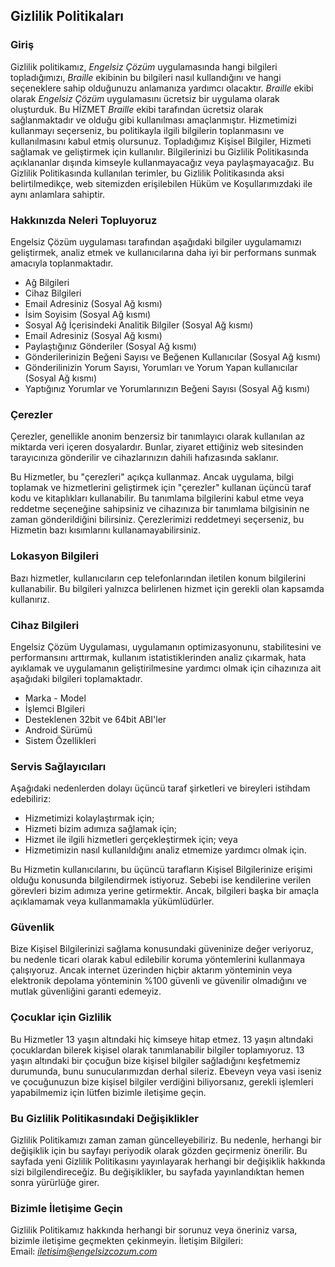 Gizlilik Politikaları 
----------------

### Giriş  
Gizlilik politikamız, *Engelsiz Çözüm* uygulamasında hangi bilgileri topladığımızı, *Braille* ekibinin bu bilgileri nasıl kullandığını ve hangi seçeneklere sahip olduğunuzu anlamanıza yardımcı olacaktır.
*Braille* ekibi olarak *Engelsiz Çözüm* uygulamasını ücretsiz bir uygulama olarak oluşturduk. Bu HİZMET *Braille* ekibi tarafından ücretsiz olarak sağlanmaktadır ve olduğu gibi kullanılması amaçlanmıştır.
Hizmetimizi kullanmayı seçerseniz, bu politikayla ilgili bilgilerin toplanmasını ve kullanılmasını kabul etmiş olursunuz. Topladığımız Kişisel Bilgiler, Hizmeti sağlamak ve geliştirmek için kullanılır. Bilgilerinizi bu Gizlilik Politikasında açıklananlar dışında kimseyle kullanmayacağız veya paylaşmayacağız.
Bu Gizlilik Politikasında kullanılan terimler, bu Gizlilik Politikasında aksi belirtilmedikçe, web sitemizden erişilebilen Hüküm ve Koşullarımızdaki ile aynı anlamlara sahiptir.

### Hakkınızda Neleri Topluyoruz  
Engelsiz Çözüm uygulaması tarafından aşağıdaki bilgiler uygulamamızı geliştirmek, analiz etmek ve kullanıcılarına daha iyi bir performans sunmak amacıyla toplanmaktadır.

- Ağ Bilgileri
- Cihaz Bilgileri
- Email Adresiniz (Sosyal Ağ kısmı)
- İsim Soyisim (Sosyal Ağ kısmı)
- Sosyal Ağ İçerisindeki Analitik Bilgiler (Sosyal Ağ kısmı)
- Email Adresiniz (Sosyal Ağ kısmı)
- Paylaştığınız Gönderiler (Sosyal Ağ kısmı)
- Gönderilerinizin Beğeni Sayısı ve Beğenen Kullanıcılar (Sosyal Ağ kısmı)
- Gönderilinizin Yorum Sayısı, Yorumları ve Yorum Yapan kullanıcılar (Sosyal Ağ kısmı)
- Yaptığınız Yorumlar ve Yorumlarınızın Beğeni Sayısı (Sosyal Ağ kısmı)

### Çerezler  
Çerezler, genellikle anonim benzersiz bir tanımlayıcı olarak kullanılan az miktarda veri içeren dosyalardır. Bunlar, ziyaret ettiğiniz web sitesinden tarayıcınıza gönderilir ve cihazlarınızın dahili hafızasında saklanır.

Bu Hizmetler, bu "çerezleri" açıkça kullanmaz. Ancak uygulama, bilgi toplamak ve hizmetlerini geliştirmek için "çerezler" kullanan üçüncü taraf kodu ve kitaplıkları kullanabilir. Bu tanımlama bilgilerini kabul etme veya reddetme seçeneğine sahipsiniz ve cihazınıza bir tanımlama bilgisinin ne zaman gönderildiğini bilirsiniz. Çerezlerimizi reddetmeyi seçerseniz, bu Hizmetin bazı kısımlarını kullanamayabilirsiniz. 

### Lokasyon Bilgileri 
Bazı hizmetler, kullanıcıların cep telefonlarından iletilen konum bilgilerini kullanabilir. Bu bilgileri yalnızca belirlenen hizmet için gerekli olan kapsamda kullanırız.

### Cihaz Bilgileri
Engelsiz Çözüm Uygulaması, uygulamanın optimizasyonunu, stabilitesini ve performansını arttırmak, kullanım istatistiklerinden analiz çıkarmak, hata ayıklamak ve uygulamanın geliştirilmesine yardımcı olmak için cihazınıza ait aşağıdaki bilgileri toplamaktadır.

- Marka - Model
- İşlemci Blgileri
- Desteklenen 32bit ve 64bit ABI'ler
- Android Sürümü
- Sistem Özellikleri

### Servis Sağlayıcıları
Aşağıdaki nedenlerden dolayı üçüncü taraf şirketleri ve bireyleri istihdam edebiliriz:
* Hizmetimizi kolaylaştırmak için;
* Hizmeti bizim adımıza sağlamak için;
* Hizmet ile ilgili hizmetleri gerçekleştirmek için; veya
* Hizmetimizin nasıl kullanıldığını analiz etmemize yardımcı olmak için. 

Bu Hizmetin kullanıcılarını, bu üçüncü tarafların Kişisel Bilgilerinize erişimi olduğu konusunda bilgilendirmek istiyoruz. Sebebi ise kendilerine verilen görevleri bizim adımıza yerine getirmektir. Ancak, bilgileri başka bir amaçla açıklamamak veya kullanmamakla yükümlüdürler.

### Güvenlik  
Bize Kişisel Bilgilerinizi sağlama konusundaki güveninize değer veriyoruz, bu nedenle ticari olarak kabul edilebilir koruma yöntemlerini kullanmaya çalışıyoruz. Ancak internet üzerinden hiçbir aktarım yönteminin veya elektronik depolama yönteminin %100 güvenli ve güvenilir olmadığını ve mutlak güvenliğini garanti edemeyiz.

### Çocuklar için Gizlilik
Bu Hizmetler 13 yaşın altındaki hiç kimseye hitap etmez. 13 yaşın altındaki çocuklardan bilerek kişisel olarak tanımlanabilir bilgiler toplamıyoruz. 13 yaşın altındaki bir çocuğun bize kişisel bilgiler sağladığını keşfetmemiz durumunda, bunu sunucularımızdan derhal sileriz. Ebeveyn veya vasi iseniz ve çocuğunuzun bize kişisel bilgiler verdiğini biliyorsanız, gerekli işlemleri yapabilmemiz için lütfen bizimle iletişime geçin.

### Bu Gizlilik Politikasındaki Değişiklikler
Gizlilik Politikamızı zaman zaman güncelleyebiliriz. Bu nedenle, herhangi bir değişiklik için bu sayfayı periyodik olarak gözden geçirmeniz önerilir. Bu sayfada yeni Gizlilik Politikasını yayınlayarak herhangi bir değişiklik hakkında sizi bilgilendireceğiz. Bu değişiklikler, bu sayfada yayınlandıktan hemen sonra yürürlüğe girer.

### Bizimle İletişime Geçin  
Gizlilik Politikamız hakkında herhangi bir sorunuz veya öneriniz varsa, bizimle iletişime geçmekten çekinmeyin.
İletişim Bilgileri:  
Email: *iletisim@engelsizcozum.com*
